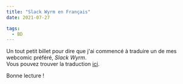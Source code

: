 ```yaml
---
title: "Slack Wyrm en Français"
date: 2021-07-27

tags:
  - BD
---
```

 
Un tout petit billet pour dire que j'ai commencé à traduire un de mes webcomic préféré, *Slack Wyrm*.  
Vous pouvez trouver la traduction [ici](https://slackwyrminfrench.wordpress.com/).

Bonne lecture !
